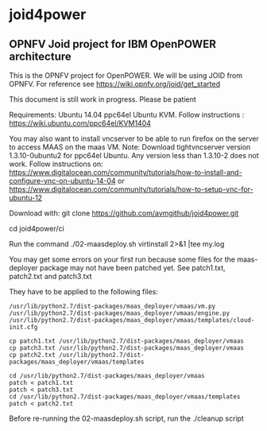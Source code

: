 # joid4power
<H2>OPNFV Joid project for IBM OpenPOWER architecture</H2>

This is the OPNFV project for OpenPOWER. We will be using JOID from OPNFV.
For reference see https://wiki.opnfv.org/joid/get_started

This document is still work in progress. Please be patient

Requirements:
Ubuntu 14.04 ppc64el
Ubuntu KVM. Follow instructions : https://wiki.ubuntu.com/ppc64el/KVM1404

You may also want to install vncserver to be able to run firefox on 
the server to access MAAS on the maas VM.
Note: Download tightvncserver version 1.3.10-0ubuntu2 for ppc64el Ubuntu. 
Any version less than 1.3.10-2 does not work.
Follow instructions on:
https://www.digitalocean.com/community/tutorials/how-to-install-and-configure-vnc-on-ubuntu-14-04 or https://www.digitalocean.com/community/tutorials/how-to-setup-vnc-for-ubuntu-12

Download with:
git clone https://github.com/avmgithub/joid4power.git

cd joid4power/ci

Run the command
./02-maasdeploy.sh  virtinstall 2>&1 |tee my.log

You may get some errors on your first run because some files for the 
maas-deployer package may not have been patched yet.  See patch1.txt,
patch2.txt and patch3.txt

They have to be applied to the following files:

```
/usr/lib/python2.7/dist-packages/maas_deployer/vmaas/vm.py 
/usr/lib/python2.7/dist-packages/maas_deployer/vmaas/engine.py 
/usr/lib/python2.7/dist-packages/maas_deployer/vmaas/templates/cloud-init.cfg
```
```
cp patch1.txt /usr/lib/python2.7/dist-packages/maas_deployer/vmaas
cp patch3.txt /usr/lib/python2.7/dist-packages/maas_deployer/vmaas
cp patch2.txt /usr/lib/python2.7/dist-packages/maas_deployer/vmaas/templates
```
```
cd /usr/lib/python2.7/dist-packages/maas_deployer/vmaas
patch < patch1.txt
patch < patch3.txt
cd /usr/lib/python2.7/dist-packages/maas_deployer/vmaas/templates
patch < patch2.txt
```
Before re-running the 02-maasdeploy.sh script, run the ./cleanup script
